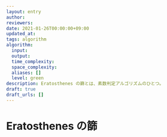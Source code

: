 ```yaml
---
layout: entry
author:
reviewers:
date: 2021-01-26T00:00:00+09:00
updated_at:
tags: algorithm
algorithm:
  input:
  output:
  time_complexity:
  space_complexity:
  aliases: []
  level: green
description: Eratosthenes の篩とは、素数判定アルゴリズムのひとつ。
draft: true
draft_urls: []
---
```


# Eratosthenes の篩
